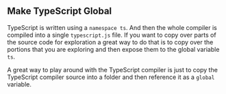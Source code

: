 ## Make TypeScript Global

TypeScript is written using a `namespace ts`. And then the whole compiler is compiled into a single `typescript.js` file. If you want to copy over parts of the source code for exploration a great way to do that is to copy over the portions that you are exploring and then expose them to the global variable `ts`.

A great way to play around with the TypeScript compiler is just to copy the TypeScript compiler source into a folder and then reference it as a `global` variable.
